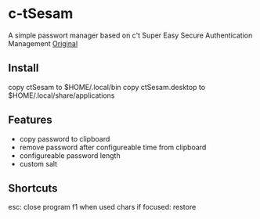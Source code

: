 # c-tSesam
A simple passwort manager based on c't Super Easy Secure Authentication Management
[Original](https://github.com/pinae/ctSESAM-python)

## Install
copy ctSesam to $HOME/.local/bin
copy ctSesam.desktop to $HOME/.local/share/applications

## Features
- copy password to clipboard
- remove password after configureable time from clipboard
- configureable password length
- custom salt

## Shortcuts
esc: close program
f1 when used chars if focused: restore

